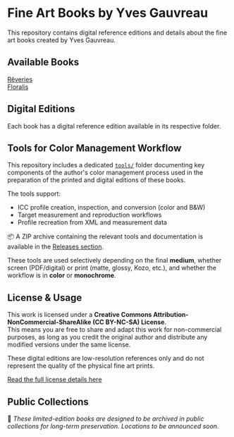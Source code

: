 # Fine Art Books by Yves Gauvreau
This repository contains digital reference editions and details about the fine art books created by Yves Gauvreau.

## Available Books
[Rêveries](Reveries/)<BR>
[Floralis](Floralis/)<BR>

## Digital Editions
Each book has a digital reference edition available in its respective folder.

## Tools for Color Management Workflow

This repository includes a dedicated [`tools/`](tools/readme.md) folder documenting key components of the author's color management process used in the preparation of the printed and digital editions of these books.

The tools support:

- ICC profile creation, inspection, and conversion (color and B&W)
- Target measurement and reproduction workflows
- Profile recreation from XML and measurement data

📦 A ZIP archive containing the relevant tools and documentation is available in the [Releases section](https://github.com/GauvreauYves/FineArtBooks/releases).

These tools are used selectively depending on the final **medium**, whether screen (PDF/digital) or print (matte, glossy, Kozo, etc.), and whether the workflow is in **color** or **monochrome**.


## License & Usage

This work is licensed under a **Creative Commons Attribution-NonCommercial-ShareAlike (CC BY-NC-SA) License**.  
This means you are free to share and adapt this work for non-commercial purposes, as long as you credit the original author and distribute any modified versions under the same license.

These digital editions are low-resolution references only and do not represent the quality of the physical fine art prints.

[Read the full license details here](https://creativecommons.org/licenses/by-nc-sa/4.0/)


## Public Collections 
📌 *These limited-edition books are designed to be archived in public collections for long-term preservation. Locations to be announced soon.*
